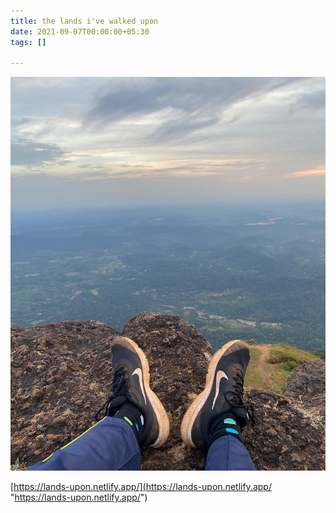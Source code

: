 ```yaml
---
title: the lands i've walked upon
date: 2021-09-07T00:00:00+05:30
tags: []

---
```

![me sitting on a mountain facing a valley](/assets/6356dac69de7d224ad7871198ef6b027.jpg)

[https://lands-upon.netlify.app/](https://lands-upon.netlify.app/ "https://lands-upon.netlify.app/")